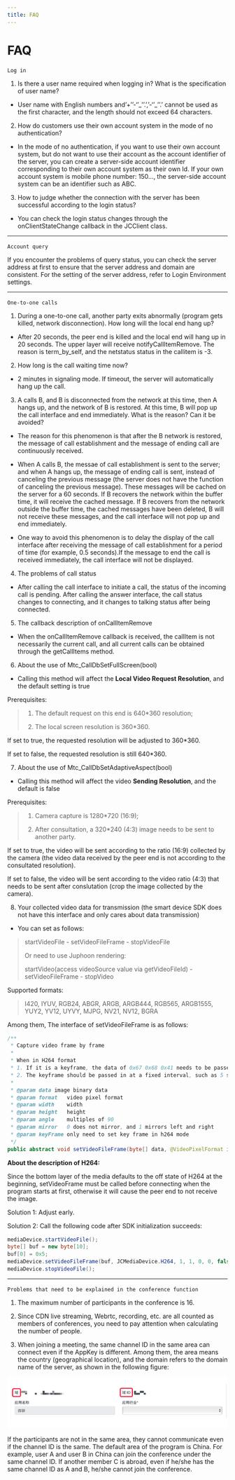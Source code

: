 ```yaml
---
title: FAQ
---
```

# FAQ

`Log in`

1. Is there a user name required when logging in? What is the
    specification of user name?

<!-- end list -->

- User name with English numbers and’+’’-‘’\_’’.’,’-‘’\_’’.’ cannot be
    used as the first character, and the length should not exceed 64
    characters.

<!-- end list -->

2. How do customers use their own account system in the mode of no
    authentication?

<!-- end list -->

- In the mode of no authentication, if you want to use their own
    account system, but do not want to use their account as the account
    identifier of the server, you can create a server-side account
    identifier corresponding to their own account system as their own
    Id. If your own account system is mobile phone number: 150…, the
    server-side account system can be an identifier such as ABC.

<!-- end list -->

3. How to judge whether the connection with the server has been
    successful according to the login status?

<!-- end list -->

- You can check the login status changes through the
    onClientStateChange callback in the JCClient class.

-----

`Account query`

If you encounter the problems of query status, you can check the server
address at first to ensure that the server address and domain are
consistent. For the setting of the server address, refer to
<span class="xref std std-ref">Login Environment settings</span>.

-----

`One-to-one calls`

1. During a one-to-one call, another party exits abnormally (program
    gets killed, network disconnection). How long will the local end
    hang up?

<!-- end list -->

- After 20 seconds, the peer end is killed and the local end will hang
    up in 20 seconds. The upper layer will receive notifyCallItemRemove.
    The reason is term\_by\_self, and the netstatus status in the
    callitem is -3.

<!-- end list -->

2. How long is the call waiting time now?

<!-- end list -->

- 2 minutes in signaling mode. If timeout, the server will
    automatically hang up the call.

<!-- end list -->

3. A calls B, and B is disconnected from the network at this time, then
    A hangs up, and the network of B is restored. At this time, B will
    pop up the call interface and end immediately. What is the reason?
    Can it be avoided?

<!-- end list -->

- The reason for this phenomenon is that after the B network is
    restored, the message of call establishment and the message of
    ending call are continuously received.

- When A calls B, the messae of call establishment is sent to the
    server; and when A hangs up, the message of ending call is sent,
    instead of canceling the previous message (the server does not have
    the function of canceling the previous message). These messages will
    be cached on the server for a 60 seconds. If B recovers the network
    within the buffer time, it will receive the cached message. If B
    recovers from the network outside the buffer time, the cached
    messages have been deleted, B will not receive these messages, and
    the call interface will not pop up and end immediately.

- One way to avoid this phenomenon is to delay the display of the call
    interface after receiving the message of call establishment for a
    period of time (for example, 0.5 seconds).If the message to end the
    call is received immediately, the call interface will not be
    displayed.

<!-- end list -->

4. The problems of call status

<!-- end list -->

- After calling the call interface to initiate a call, the status of
    the incoming call is pending. After calling the answer interface,
    the call status changes to connecting, and it changes to talking
    status after being connected.

<!-- end list -->

5. The callback description of onCallItemRemove

<!-- end list -->

- When the onCallItemRemove callback is received, the callItem is not
    necessarily the current call, and all current calls can be obtained
    through the getCallItems method.

<!-- end list -->

6. About the use of Mtc\_CallDbSetFullScreen(bool)

<!-- end list -->

- Calling this method will affect the **Local Video Request
    Resolution**, and the default setting is true

Prerequisites:

>
>
>
>
> 1. The default request on this end is 640\*360 resolution;
>
> 2. The local screen resolution is 360\*360.
>
>

If set to true, the requested resolution will be adjusted to 360\*360.

If set to false, the requested resolution is still 640\*360.

7. About the use of Mtc\_CallDbSetAdaptiveAspect(bool)

<!-- end list -->

- Calling this method will affect the video **Sending Resolution**,
    and the default is false

Prerequisites:

>
>
>
>
> 1. Camera capture is 1280\*720 (16:9);
>
> 2. After consultation, a 320\*240 (4:3) image needs to be sent to
>     another party.
>
>

If set to true, the video will be sent according to the ratio (16:9)
collected by the camera (the video data received by the peer end is not
according to the consultated resolution).

If set to false, the video will be sent according to the video ratio
(4:3) that needs to be sent after conslutation (crop the image collected
by the camera).

8. Your collected video data for transmission (the smart device SDK
    does not have this interface and only cares about data transmission)

<!-- end list -->

- You can set as follows:

>
>
>
>
> startVideoFile - setVideoFileFrame - stopVideoFile
>
> Or need to use Juphoon rendering:
>
> startVideo(access videoSource value via getVideoFileId) -
> setVideoFileFrame - stopVideo
>
>

Supported formats:

>
>
>
>
> I420, IYUV, RGB24, ABGR, ARGB, ARGB444, RGB565, ARGB1555, YUY2, YV12,
> UYVY, MJPG, NV21, NV12, BGRA
>
>

Among them, The interface of setVideoFileFrame is as follows:

``````java
/**
 * Capture video frame by frame
 *
 * When in H264 format
 * 1. If it is a keyframe, the data of 0x67 0x68 0x41 needs to be passed in as a frame
 * 2. The keyframe should be passed in at a fixed interval, such as 5 seconds, otherwise the video may not be displayed in the peer for a few seconds at the beginning.
 *
 * @param data image binary data
 * @param format   video pixel format
 * @param width    width
 * @param height   height
 * @param angle    multiples of 90
 * @param mirror   0 does not mirror, and 1 mirrors left and right
 * @param keyFrame only need to set key frame in h264 mode
 */
public abstract void setVideoFileFrame(byte[] data, @VideoPixelFormat int format, int width, int height, int angle, int mirror, boolean keyFrame);
``````

**About the description of H264:**

Since the bottom layer of the media defaults to the off state of H264 at
the beginning, setVideoFrame must be called before connecting when the
program starts at first, otherwise it will cause the peer end to not
receive the image.

Solution 1: Adjust early.

Solution 2: Call the following code after SDK initialization succeeds:

``````java
mediaDevice.startVideoFile();
byte[] buf = new byte[10];
buf[0] = 0x5;
mediaDevice.setVideoFileFrame(buf, JCMediaDevice.H264, 1, 1, 0, 0, false);
mediaDevice.stopVideoFile();
``````

-----

`Problems that need to be explained in the conference function`

1. The maximum number of participants in the conference is 16.

2. Since CDN live streaming, Webrtc, recording, etc. are all counted as
    members of conferences, you need to pay attention when calculating
    the number of people.

3. When joining a meeting, the same channel ID in the same area can
    connect even if the AppKey is different. Among them, the area means
    the country (geographical location), and the domain refers to the
    domain name of the server, as shown in the following figure:

![../../\_images_en/questions1.png](../../_images_en/questions1.png)

If the participants are not in the same area, they cannot communicate
even if the channel ID is the same. The default area of the program is
China. For example, user A and user B in China can join the conference
under the same channel ID. If another member C is abroad, even if he/she
has the same channel ID as A and B, he/she cannot join the conference.
